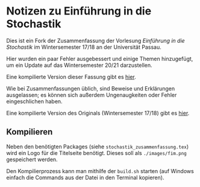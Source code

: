 # Notizen zu Einführung in die Stochastik

Dies ist ein Fork der Zusammenfassung der Vorlesung *Einführung in die Stochastik*
im Wintersemester 17/18 an der Universität Passau.

Hier wurden ein paar Fehler ausgebessert und einige Themen hinzugefügt, um
ein Update auf das Wintersemester 20/21 darzustellen.

Eine kompilierte Version dieser Fassung gibt es
[hier](https://femtopedia.de/stochastik_zusammenfassung.pdf). 

Wie bei Zusammenfassungen üblich, sind Beweise und Erklärungen ausgelassen;
es können sich außerdem Ungenaugkeiten oder Fehler eingeschlichen haben.

Eine kompilierte Version des Originals (Wintersemester 17/18) gibt es
[hier](https://maximilianreif.de/docs/stochastik_zusammenfassung.pdf).

## Kompilieren

Neben den benötigten Packages (siehe ``stochastik_zusammenfassung.tex``)
wird ein Logo für die Titelseite benötigt. Dieses soll als ``./images/fim.png``
gespeichert werden.

Den Kompilierprozess kann man mithilfe der ``build.sh`` starten (auf Windows
einfach die Commands aus der Datei in den Terminal kopieren).
